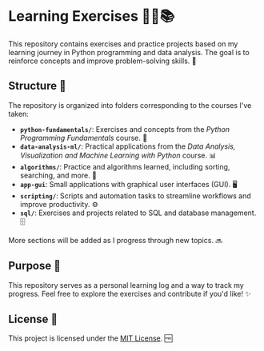 # Learning Exercises 🧑‍💻📚

This repository contains exercises and practice projects based on my learning journey in Python programming and data analysis. The goal is to reinforce concepts and improve problem-solving skills. 🚀

## Structure 📂

The repository is organized into folders corresponding to the courses I've taken:

- **`python-fundamentals/`**: Exercises and concepts from the *Python Programming Fundamentals* course. 🐍
- **`data-analysis-ml/`**: Practical applications from the *Data Analysis, Visualization and Machine Learning with Python* course. 📊
- **`algorithms/`**: Practice and algorithms learned, including sorting, searching, and more. 🧠
- **`app-gui`**: Small applications with graphical user interfaces (GUI). 🖥️
- **`scripting/`**: Scripts and automation tasks to streamline workflows and improve productivity. ⚙️
- **`sql/`**: Exercises and projects related to SQL and database management. 🗄️

More sections will be added as I progress through new topics. 🔜

## Purpose 🎯

This repository serves as a personal learning log and a way to track my progress. Feel free to explore the exercises and contribute if you'd like! ✨

## License 📜

This project is licensed under the [MIT License](LICENSE). 🆓
